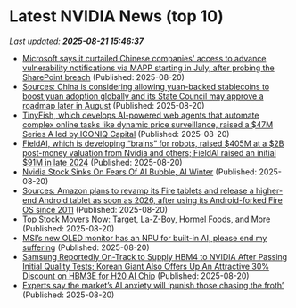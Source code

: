 # Latest NVIDIA News (top 10)
_Last updated: **2025-08-21 15:46:37**_

- [Microsoft says it curtailed Chinese companies' access to advance vulnerability notifications via MAPP starting in July, after probing the SharePoint breach](https://biztoc.com/x/1a68a590d8919cf5) (Published: 2025-08-20)
- [Sources: China is considering allowing yuan-backed stablecoins to boost yuan adoption globally and its State Council may approve a roadmap later in August](https://biztoc.com/x/681eb2023645d1de) (Published: 2025-08-20)
- [TinyFish, which develops AI-powered web agents that automate complex online tasks like dynamic price surveillance, raised a $47M Series A led by ICONIQ Capital](https://biztoc.com/x/de7d4781a1c72923) (Published: 2025-08-20)
- [FieldAI, which is developing “brains” for robots, raised $405M at a $2B post-money valuation from Nvidia and others; FieldAI raised an initial $91M in late 2024](https://biztoc.com/x/461b1e4df1bbcba8) (Published: 2025-08-20)
- [Nvidia Stock Sinks On Fears Of AI Bubble, AI Winter](https://biztoc.com/x/c2877799cf54db2c) (Published: 2025-08-20)
- [Sources: Amazon plans to revamp its Fire tablets and release a higher-end Android tablet as soon as 2026, after using its Android-forked Fire OS since 2011](https://biztoc.com/x/54fcc979f5dd6de4) (Published: 2025-08-20)
- [Top Stock Movers Now: Target, La-Z-Boy, Hormel Foods, and More](https://www.investopedia.com/top-stock-movers-now-target-la-z-boy-hormel-foods-and-more-11794330) (Published: 2025-08-20)
- [MSI’s new OLED monitor has an NPU for built-in AI, please end my suffering](https://www.pcworld.com/article/2883809/msis-new-oled-monitor-has-an-npu-for-built-in-ai-please-end-my-suffering.html) (Published: 2025-08-20)
- [Samsung Reportedly On-Track to Supply HBM4 to NVIDIA After Passing Initial Quality Tests; Korean Giant Also Offers Up An Attractive 30% Discount on HBM3E for H20 AI Chip](https://wccftech.com/samsung-reportedly-set-to-supply-hbm4-to-nvidia-after-passing-initial-quality-tests/) (Published: 2025-08-20)
- [Experts say the market’s AI anxiety will ‘punish those chasing the froth’](https://fortune.com/2025/08/20/experts-say-markets-ai-anxiety-will-punish-those-chasing-froth/) (Published: 2025-08-20)

